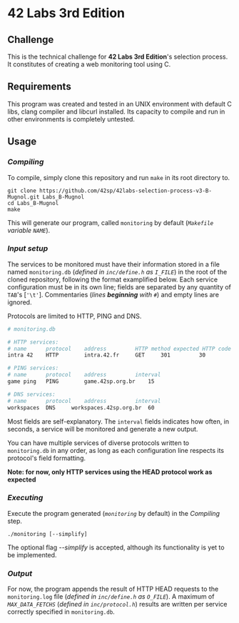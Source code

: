 # 42 Labs 3rd Edition

## Challenge

This is the technical challenge for **42 Labs 3rd Edition**'s selection process. It constitutes of creating a web monitoring tool using C.

## Requirements

This program was created and tested in an UNIX environment with default C libs, clang compiler and libcurl installed. Its capacity to compile and run in other environments is completely untested.

## Usage

### _Compiling_

To compile, simply clone this repository and run `make` in its root directory to.

```
git clone https://github.com/42sp/42labs-selection-process-v3-B-Mugnol.git Labs_B-Mugnol
cd Labs_B-Mugnol
make
```

This will generate our program, called `monitoring` by default (_`Makefile` variable `NAME`_).

### _Input setup_

The services to be monitored must have their information stored in a file named `monitoring.db` (_defined in `inc/define.h` as `I_FILE`_) in the root of the cloned repository, following the format examplified below. Each service configuration must be in its own line; fields are separated by any quantity of `TAB`'s [`'\t'`]. Commentaries (_lines **beginning** with `#`_) and empty lines are ignored.

Protocols are limited to HTTP, PING and DNS.

```bash
# monitoring.db

# HTTP services:
# name		protocol	address			HTTP method	expected HTTP code	interval
intra 42	HTTP		intra.42.fr		GET		301			30

# PING services:
# name		protocol	address			interval
game ping	PING		game.42sp.org.br	15

# DNS services:
# name		protocol	address			interval
workspaces	DNS		workspaces.42sp.org.br	60
```

Most fields are self-explanatory. The `interval` fields indicates how often, in seconds, a service will be monitored and generate a new output.

You can have multiple services of diverse protocols written to `monitoring.db` in any order, as long as each configuration line respects its protocol's field formatting.

**Note: for now, only HTTP services using the HEAD protocol work as expected**

### _Executing_

Execute the program generated (*`monitoring`* by default) in the *Compiling* step.

```
./monitoring [--simplify]
```

The optional flag *--simplify* is accepted, although its functionality is yet to be implemented.

### _Output_

For now, the program appends the result of HTTP HEAD requests to the `monitoring.log` file (_defined in `inc/define.h` as `O_FILE`_). A maximum of _`MAX_DATA_FETCHS`_ (_defined in `inc/protocol.h`_) results are written per service correctly specified in `monitoring.db`.
